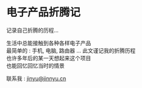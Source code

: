 # 电子产品折腾记

记录自己折腾的历程...  

生活中总能接触到各种各样电子产品  
最简单的 : 手机, 电脑, 路由器 ...
此文谨记我的折腾历程  
也许多年后的某一天想起来这个项目  
也能回忆回忆当时的情景

联系我 : jinyu@jinnyu.cn